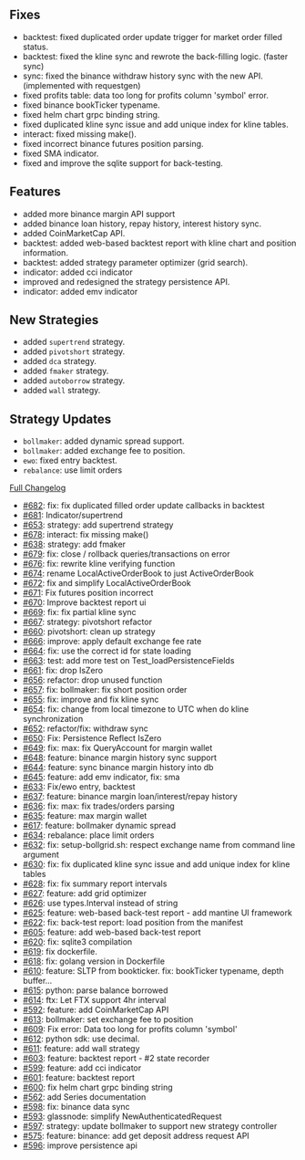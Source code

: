## Fixes

- backtest: fixed duplicated order update trigger for market order filled status.
- backtest: fixed the kline sync and rewrote the back-filling logic. (faster sync)
- sync: fixed the binance withdraw history sync with the new API. (implemented with requestgen)
- fixed profits table: data too long for profits column 'symbol' error.
- fixed binance bookTicker typename.
- fixed helm chart grpc binding string.
- fixed duplicated kline sync issue and add unique index for kline tables.
- interact: fixed missing make().
- fixed incorrect binance futures position parsing.
- fixed SMA indicator.
- fixed and improve the sqlite support for back-testing.

## Features

- added more binance margin API support
- added binance loan history, repay history, interest history sync.
- added CoinMarketCap API.
- backtest: added web-based backtest report with kline chart and position information.
- backtest: added strategy parameter optimizer (grid search).
- indicator: added cci indicator
- improved and redesigned the strategy persistence API.
- indicator: added emv indicator

## New Strategies

- added `supertrend` strategy.
- added `pivotshort` strategy.
- added `dca` strategy.
- added `fmaker` strategy.
- added `autoborrow` strategy.
- added `wall` strategy.

## Strategy Updates

- `bollmaker`: added dynamic spread support.
- `bollmaker`: added exchange fee to position.
- `ewo`: fixed entry backtest.
- `rebalance`: use limit orders

[Full Changelog](https://github.com/OvictorVieira/bbgo/compare/v1.32.0...main)

 - [#682](https://github.com/OvictorVieira/bbgo/pull/682): fix: fix duplicated filled order update callbacks in backtest
 - [#681](https://github.com/OvictorVieira/bbgo/pull/681): Indicator/supertrend
 - [#653](https://github.com/OvictorVieira/bbgo/pull/653): strategy: add supertrend strategy
 - [#678](https://github.com/OvictorVieira/bbgo/pull/678): interact: fix missing make()
 - [#638](https://github.com/OvictorVieira/bbgo/pull/638): strategy: add fmaker
 - [#679](https://github.com/OvictorVieira/bbgo/pull/679): fix: close / rollback queries/transactions on error
 - [#676](https://github.com/OvictorVieira/bbgo/pull/676): fix: rewrite kline verifying function
 - [#674](https://github.com/OvictorVieira/bbgo/pull/674): rename LocalActiveOrderBook to just ActiveOrderBook
 - [#672](https://github.com/OvictorVieira/bbgo/pull/672): fix and simplify LocalActiveOrderBook
 - [#671](https://github.com/OvictorVieira/bbgo/pull/671): Fix futures position incorrect
 - [#670](https://github.com/OvictorVieira/bbgo/pull/670): Improve backtest report ui
 - [#669](https://github.com/OvictorVieira/bbgo/pull/669): fix: fix partial kline sync
 - [#667](https://github.com/OvictorVieira/bbgo/pull/667): strategy: pivotshort refactor
 - [#660](https://github.com/OvictorVieira/bbgo/pull/660): pivotshort: clean up strategy
 - [#666](https://github.com/OvictorVieira/bbgo/pull/666): improve: apply default exchange fee rate
 - [#664](https://github.com/OvictorVieira/bbgo/pull/664): fix: use the correct id for state loading 
 - [#663](https://github.com/OvictorVieira/bbgo/pull/663): test: add more test on Test_loadPersistenceFields
 - [#661](https://github.com/OvictorVieira/bbgo/pull/661): fix: drop IsZero
 - [#656](https://github.com/OvictorVieira/bbgo/pull/656): refactor: drop unused function
 - [#657](https://github.com/OvictorVieira/bbgo/pull/657): fix: bollmaker: fix short position order
 - [#655](https://github.com/OvictorVieira/bbgo/pull/655): fix: improve and fix kline sync
 - [#654](https://github.com/OvictorVieira/bbgo/pull/654): fix: change from local timezone to UTC when do kline synchronization
 - [#652](https://github.com/OvictorVieira/bbgo/pull/652): refactor/fix: withdraw sync
 - [#650](https://github.com/OvictorVieira/bbgo/pull/650): Fix: Persistence Reflect IsZero
 - [#649](https://github.com/OvictorVieira/bbgo/pull/649): fix: max: fix QueryAccount for margin wallet
 - [#648](https://github.com/OvictorVieira/bbgo/pull/648): feature: binance margin history sync support
 - [#644](https://github.com/OvictorVieira/bbgo/pull/644): feature: sync binance margin history into db
 - [#645](https://github.com/OvictorVieira/bbgo/pull/645): feature: add emv indicator, fix: sma
 - [#633](https://github.com/OvictorVieira/bbgo/pull/633): Fix/ewo entry, backtest
 - [#637](https://github.com/OvictorVieira/bbgo/pull/637): feature: binance margin loan/interest/repay history
 - [#636](https://github.com/OvictorVieira/bbgo/pull/636): fix: max: fix trades/orders parsing
 - [#635](https://github.com/OvictorVieira/bbgo/pull/635): feature: max margin wallet
 - [#617](https://github.com/OvictorVieira/bbgo/pull/617): feature: bollmaker dynamic spread
 - [#634](https://github.com/OvictorVieira/bbgo/pull/634): rebalance: place limit orders
 - [#632](https://github.com/OvictorVieira/bbgo/pull/632): fix: setup-bollgrid.sh: respect exchange name from command line argument
 - [#630](https://github.com/OvictorVieira/bbgo/pull/630): fix: fix duplicated kline sync issue and add unique index for kline tables
 - [#628](https://github.com/OvictorVieira/bbgo/pull/628): fix: fix summary report intervals
 - [#627](https://github.com/OvictorVieira/bbgo/pull/627): feature: add grid optimizer
 - [#626](https://github.com/OvictorVieira/bbgo/pull/626): use types.Interval instead of string
 - [#625](https://github.com/OvictorVieira/bbgo/pull/625): feature: web-based back-test report - add mantine UI framework
 - [#622](https://github.com/OvictorVieira/bbgo/pull/622): fix: back-test report: load position from the manifest
 - [#605](https://github.com/OvictorVieira/bbgo/pull/605): feature: add web-based back-test report
 - [#620](https://github.com/OvictorVieira/bbgo/pull/620): fix: sqlite3 compilation
 - [#619](https://github.com/OvictorVieira/bbgo/pull/619): fix dockerfile.
 - [#618](https://github.com/OvictorVieira/bbgo/pull/618): fix: golang version in Dockerfile
 - [#610](https://github.com/OvictorVieira/bbgo/pull/610): feature: SLTP from bookticker. fix: bookTicker typename, depth buffer…
 - [#615](https://github.com/OvictorVieira/bbgo/pull/615): python: parse balance borrowed
 - [#614](https://github.com/OvictorVieira/bbgo/pull/614): ftx: Let FTX support 4hr interval
 - [#592](https://github.com/OvictorVieira/bbgo/pull/592): feature: add CoinMarketCap API 
 - [#613](https://github.com/OvictorVieira/bbgo/pull/613): bollmaker: set exchange fee to position
 - [#609](https://github.com/OvictorVieira/bbgo/pull/609): Fix error: Data too long for profits column 'symbol'
 - [#612](https://github.com/OvictorVieira/bbgo/pull/612): python sdk: use decimal.
 - [#611](https://github.com/OvictorVieira/bbgo/pull/611): feature: add wall strategy
 - [#603](https://github.com/OvictorVieira/bbgo/pull/603): feature: backtest report - #2 state recorder
 - [#599](https://github.com/OvictorVieira/bbgo/pull/599): feature: add cci indicator
 - [#601](https://github.com/OvictorVieira/bbgo/pull/601): feature: backtest report
 - [#600](https://github.com/OvictorVieira/bbgo/pull/600): fix helm chart grpc binding string
 - [#562](https://github.com/OvictorVieira/bbgo/pull/562): add Series documentation
 - [#598](https://github.com/OvictorVieira/bbgo/pull/598): fix: binance data sync
 - [#593](https://github.com/OvictorVieira/bbgo/pull/593): glassnode: simplify NewAuthenticatedRequest
 - [#597](https://github.com/OvictorVieira/bbgo/pull/597): strategy: update bollmaker to support new strategy controller
 - [#575](https://github.com/OvictorVieira/bbgo/pull/575): feature: binance: add get deposit address request API
 - [#596](https://github.com/OvictorVieira/bbgo/pull/596): improve persistence api
